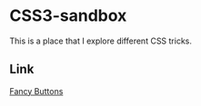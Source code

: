 # CSS3-sandbox
This is a place that I explore different CSS tricks.

## Link    
[Fancy Buttons](1%20-%20Fancy%20Buttons/index.html)
